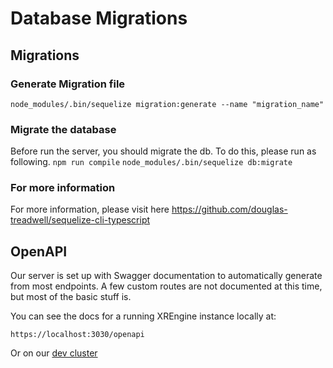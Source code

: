 # Database Migrations

## Migrations

### Generate Migration file

```node_modules/.bin/sequelize migration:generate --name "migration_name"```

### Migrate the database

Before run the server, you should migrate the db.
To do this, please run as following.
```npm run compile```
```node_modules/.bin/sequelize db:migrate```

### For more information

For more information, please visit here
https://github.com/douglas-treadwell/sequelize-cli-typescript

## OpenAPI
Our server is set up with Swagger documentation to automatically generate from most endpoints. A few custom routes are not documented at this time, but most of the basic stuff is.

You can see the docs for a running XREngine instance locally at:
```
https://localhost:3030/openapi
```

Or on our [dev cluster](https://api-dev.theoverlay.io/openapi)